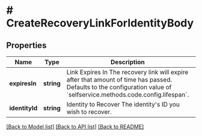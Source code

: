 # # CreateRecoveryLinkForIdentityBody

## Properties

Name | Type | Description | Notes
------------ | ------------- | ------------- | -------------
**expiresIn** | **string** | Link Expires In  The recovery link will expire after that amount of time has passed. Defaults to the configuration value of &#x60;selfservice.methods.code.config.lifespan&#x60;. | [optional]
**identityId** | **string** | Identity to Recover  The identity&#39;s ID you wish to recover. |

[[Back to Model list]](../../README.md#models) [[Back to API list]](../../README.md#endpoints) [[Back to README]](../../README.md)
